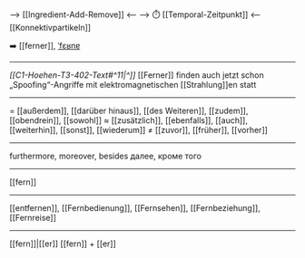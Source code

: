 --> [[Ingredient-Add-Remove]] <--
--> ⏱️ [[Temporal-Zeitpunkt]] <--
 [[Konnektivpartikeln]]
 
➡️ [[ferner]], [ˈfɛʁnɐ](https://youglish.com/pronounce/ferner/german)

---
*[[C1-Hoehen-T3-402-Text#^11|^]]* [[Ferner]] finden auch jetzt schon „Spoofing“-Angriffe mit elektromagnetischen [[Strahlung]]en statt

---
= [[außerdem]], [[darüber hinaus]], [[des Weiteren]], [[zudem]], [[obendrein]], [[sowohl]]
≈ [[zusätzlich]], [[ebenfalls]], [[auch]], [[weiterhin]], [[sonst]], [[wiederum]]
≠ [[zuvor]], [[früher]], [[vorher]]

---
furthermore, moreover, besides
далее, кроме того

---
[[fern]]

---
[[entfernen]], [[Fernbedienung]], [[Fernsehen]], [[Fernbeziehung]], [[Fernreise]]

---
[[fern]]|[[er]]
[[fern]] + [[er]]


